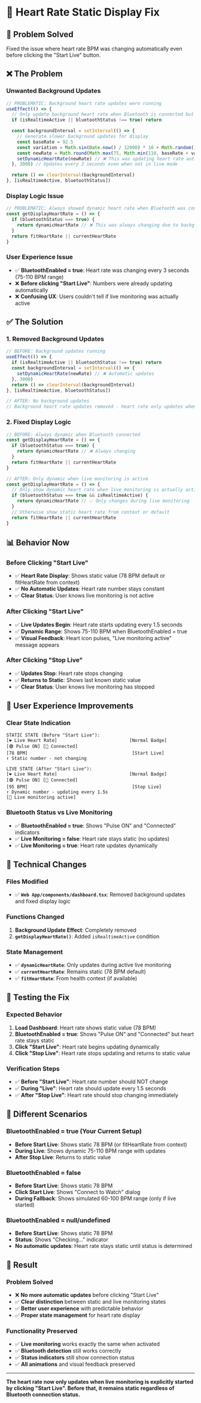 # 🔧 Heart Rate Static Display Fix

## 🎯 Problem Solved

Fixed the issue where heart rate BPM was changing automatically even before clicking the "Start Live" button.

## ❌ **The Problem**

### **Unwanted Background Updates**
```typescript
// PROBLEMATIC: Background heart rate updates were running
useEffect(() => {
  // Only update background heart rate when Bluetooth is connected but live mode is off
  if (isRealtimeActive || bluetoothStatus !== true) return

  const backgroundInterval = setInterval(() => {
    // Generate slower background updates for display
    const baseRate = 92.5
    const variation = Math.sin(Date.now() / 12000) * 10 + Math.random() * 8 - 4
    const newRate = Math.round(Math.max(75, Math.min(110, baseRate + variation)))
    setDynamicHeartRate(newRate) // ❌ This was updating heart rate automatically
  }, 3000) // Updates every 3 seconds even when not in live mode

  return () => clearInterval(backgroundInterval)
}, [isRealtimeActive, bluetoothStatus])
```

### **Display Logic Issue**
```typescript
// PROBLEMATIC: Always showed dynamic heart rate when Bluetooth was connected
const getDisplayHeartRate = () => {
  if (bluetoothStatus === true) {
    return dynamicHeartRate // ❌ This was always changing due to background updates
  }
  return fitHeartRate || currentHeartRate
}
```

### **User Experience Issue**
- ✅ **BluetoothEnabled = true**: Heart rate was changing every 3 seconds (75-110 BPM range)
- ❌ **Before clicking "Start Live"**: Numbers were already updating automatically
- ❌ **Confusing UX**: Users couldn't tell if live monitoring was actually active

## ✅ **The Solution**

### **1. Removed Background Updates**
```typescript
// BEFORE: Background updates running
useEffect(() => {
  if (isRealtimeActive || bluetoothStatus !== true) return
  const backgroundInterval = setInterval(() => {
    setDynamicHeartRate(newRate) // ❌ Automatic updates
  }, 3000)
  return () => clearInterval(backgroundInterval)
}, [isRealtimeActive, bluetoothStatus])

// AFTER: No background updates
// Background heart rate updates removed - heart rate only updates when live monitoring is active
```

### **2. Fixed Display Logic**
```typescript
// BEFORE: Always dynamic when Bluetooth connected
const getDisplayHeartRate = () => {
  if (bluetoothStatus === true) {
    return dynamicHeartRate // ❌ Always changing
  }
  return fitHeartRate || currentHeartRate
}

// AFTER: Only dynamic when live monitoring is active
const getDisplayHeartRate = () => {
  // Only show dynamic heart rate when live monitoring is actually active
  if (bluetoothStatus === true && isRealtimeActive) {
    return dynamicHeartRate // ✅ Only changes during live monitoring
  }
  // Otherwise show static heart rate from context or default
  return fitHeartRate || currentHeartRate
}
```

## 📊 **Behavior Now**

### **Before Clicking "Start Live"**
- ✅ **Heart Rate Display**: Shows static value (78 BPM default or fitHeartRate from context)
- ✅ **No Automatic Updates**: Heart rate number stays constant
- ✅ **Clear Status**: User knows live monitoring is not active

### **After Clicking "Start Live"**
- ✅ **Live Updates Begin**: Heart rate starts updating every 1.5 seconds
- ✅ **Dynamic Range**: Shows 75-110 BPM when BluetoothEnabled = true
- ✅ **Visual Feedback**: Heart icon pulses, "Live monitoring active" message appears

### **After Clicking "Stop Live"**
- ✅ **Updates Stop**: Heart rate stops changing
- ✅ **Returns to Static**: Shows last known static value
- ✅ **Clear Status**: User knows live monitoring has stopped

## 🎯 **User Experience Improvements**

### **Clear State Indication**
```
STATIC STATE (Before "Start Live"):
[❤️ Live Heart Rate]                           [Normal Badge]
[🟢 Pulse ON] [🔵 Connected]
[78 BPM]                                       [Start Live]
↑ Static number - not changing

LIVE STATE (After "Start Live"):
[❤️ Live Heart Rate]                           [Normal Badge]
[🟢 Pulse ON] [🔵 Connected]
[95 BPM]                                       [Stop Live]
↑ Dynamic number - updating every 1.5s
[🔴 Live monitoring active]
```

### **Bluetooth Status vs Live Monitoring**
- ✅ **BluetoothEnabled = true**: Shows "Pulse ON" and "Connected" indicators
- ✅ **Live Monitoring = false**: Heart rate stays static (no updates)
- ✅ **Live Monitoring = true**: Heart rate updates dynamically

## 🔧 **Technical Changes**

### **Files Modified**
- ✅ **`Web App/components/dashboard.tsx`**: Removed background updates and fixed display logic

### **Functions Changed**
1. **Background Update Effect**: Completely removed
2. **`getDisplayHeartRate()`**: Added `isRealtimeActive` condition

### **State Management**
- ✅ **`dynamicHeartRate`**: Only updates during active live monitoring
- ✅ **`currentHeartRate`**: Remains static (78 BPM default)
- ✅ **`fitHeartRate`**: From health context (if available)

## 🚀 **Testing the Fix**

### **Expected Behavior**
1. **Load Dashboard**: Heart rate shows static value (78 BPM)
2. **BluetoothEnabled = true**: Shows "Pulse ON" and "Connected" but heart rate stays static
3. **Click "Start Live"**: Heart rate begins updating dynamically
4. **Click "Stop Live"**: Heart rate stops updating and returns to static value

### **Verification Steps**
- ✅ **Before "Start Live"**: Heart rate number should NOT change
- ✅ **During "Live"**: Heart rate should update every 1.5 seconds
- ✅ **After "Stop Live"**: Heart rate should stop changing immediately

## 📱 **Different Scenarios**

### **BluetoothEnabled = true (Your Current Setup)**
- **Before Start Live**: Shows static 78 BPM (or fitHeartRate from context)
- **During Live**: Shows dynamic 75-110 BPM range with updates
- **After Stop Live**: Returns to static value

### **BluetoothEnabled = false**
- **Before Start Live**: Shows static 78 BPM
- **Click Start Live**: Shows "Connect to Watch" dialog
- **During Fallback**: Shows simulated 60-100 BPM range (only if live started)

### **BluetoothEnabled = null/undefined**
- **Before Start Live**: Shows static 78 BPM
- **Status**: Shows "Checking..." indicator
- **No automatic updates**: Heart rate stays static until status is determined

## 🎉 **Result**

### **Problem Solved**
- ❌ **No more automatic updates** before clicking "Start Live"
- ✅ **Clear distinction** between static and live monitoring states
- ✅ **Better user experience** with predictable behavior
- ✅ **Proper state management** for heart rate display

### **Functionality Preserved**
- ✅ **Live monitoring** works exactly the same when activated
- ✅ **Bluetooth detection** still works correctly
- ✅ **Status indicators** still show connection status
- ✅ **All animations** and visual feedback preserved

---

**The heart rate now only updates when live monitoring is explicitly started by clicking "Start Live". Before that, it remains static regardless of Bluetooth connection status.**
